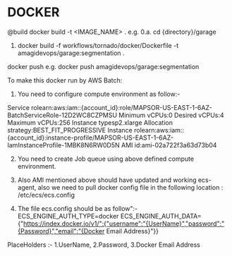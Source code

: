 DOCKER
======
 @build
docker build -t <IMAGE_NAME> .
e.g.
0.a. cd {directory}/garage
1. docker build -f workflows/tornado/docker/Dockerfile -t amagidevops/garage:segmentation .

docker push <TAG>
e.g. docker push amagidevops/garage:segmentation


To make this docker run by AWS Batch:
1. You need to configure compute environment as follow:-

Service rolearn:aws:iam::{account_id}:role/MAPSOR-US-EAST-1-6AZ-BatchServiceRole-12D2WC8CZPMSU
Minimum vCPUs:0
Desired vCPUs:4
Maximum vCPUs:256
Instance typesp2.xlarge
Allocation strategy:BEST_FIT_PROGRESSIVE
Instance rolearn:aws:iam::{account_id}:instance-profile/MAPSOR-US-EAST-1-6AZ-IamInstanceProfile-1MBK8N6RW0D5N
AMI id:ami-02a722f3a63d73b04

2. You need to create Job queue using above defined compute environment.
3. Also AMI mentioned above should have updated and working ecs-agent, also we need to pull docker config file in the
following location : /etc/ecs/ecs.config

4. The file ecs.config should be as follow":-
ECS_ENGINE_AUTH_TYPE=docker
ECS_ENGINE_AUTH_DATA={"https://index.docker.io/v1/":{"username":"{UserName}","password":"{Password}","email":"{Docker Email Address}"}}

PlaceHolders :- 1.UserName, 2.Password, 3.Docker Email Address


